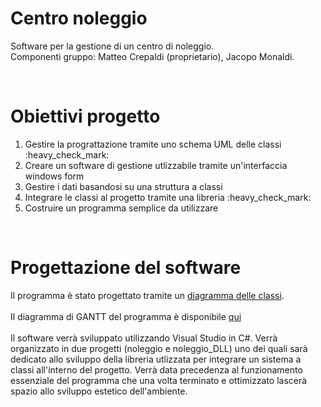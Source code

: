 <h1>Centro noleggio</h1>

  Software per la gestione di un centro di noleggio. <br>
  Componenti gruppo: Matteo Crepaldi (proprietario), Jacopo Monaldi.
 
 <br>
 
<h1>Obiettivi progetto</h1>
<ol>
  <li>Gestire la prograttazione tramite uno schema UML delle classi :heavy_check_mark:</li>
  <li>Creare un software di gestione utlizzabile tramite un'interfaccia windows form</li>
  <li>Gestire i dati basandosi su una struttura a classi</li>
  <li>Integrare le classi al progetto tramite una libreria :heavy_check_mark:</li>
  <li>Costruire un programma semplice da utilizzare</li>
</ol>

<br>

<h1>Progettazione del software</h1>
Il programma è stato progettato tramite un <a href="https://drive.google.com/file/d/1DZw9rvS1MwbpIaMYf47k8sWnfkWYb_7X/view?usp=sharing">diagramma delle classi</a>.
<br><br>
Il diagramma di GANTT del programma è disponibile <a href="https://drive.google.com/file/d/1xgwgAksfadbmoVWuWoPEfhMwRnZD67Tn/view?usp=sharing">qui</a>
<br><br>
Il software verrà sviluppato utilizzando Visual Studio in C#. Verrà organizzato in due progetti (noleggio e noleggio_DLL) uno dei quali sarà dedicato allo sviluppo della libreria
utlizzata per integrare un sistema a classi all'interno del progetto. Verrà data precedenza al funzionamento essenziale del programma che una volta terminato e ottimizzato
lascerà spazio allo sviluppo estetico dell'ambiente.

